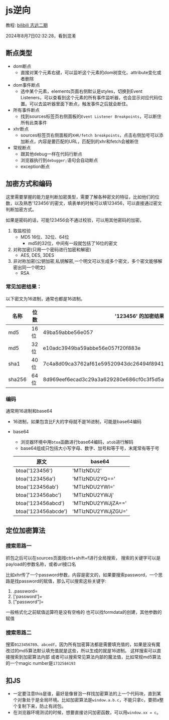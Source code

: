 # js逆向
教程: [bilibili 志远二期](https://www.bilibili.com/video/BV1Kh411r7uR)

2024年8月7日02:32:28，看到混淆

## 断点类型
- dom断点
    - 直接对某个元素右键，可以监听这个元素的dom树变化、attribute变化或者删除
- dom事件断点
    - 选中某个元素，elements页面右侧默认是styles，切换到Event Listeners，可以查看到这个元素的所有事件监听器，也会显示对应代码位置。可以去监听器里面下断点，触发事件之后就会断住。
- 所有事件断点
    - 找到sources标签页右侧面板的`Event Listener Breakpoints`，可以断住所有此类事件
- xhr断点
    - sources标签页右侧面板的`XHR/fetch breakpoints`，点击右侧加号可以添加断点，内容是要匹配的URL，匹配到的xhr和fetch会被断住
- 常规断点
    - 跟其他debug一样在代码行断点
    - 浏览器执行到`debugger;`语句会自动断点
    - exception断点

## 加密方式和编码

这里需要掌握的能力是判断加密类型，需要了解各种密文的特征，比如他们的位数，以及熟悉'123456'的密文，填表单的时候可以填123456，可以直接通过密文判断加密方式。

如果是密码的话，可能123456会不通过校验，可以用其他密码的加密。

1. 取盐校验
    - MD5 16位、32位、64位
        - md5的32位，中间有一段就包括了16位的密文
2. 对称加密(只用一个密码进行加密和解密)
    - AES, DES, 3DES
3. 非对称加密(公钥加密,私钥解密,一个明文可以生成多个密文，多个密文能够解密出同一个明文)
    - RSA

### 常见加密结果：
以下密文为16进制，通常也都是16进制。

| 名称   | 位数 | '123456' 的加密结果                                          |
| ------ | ---- | ------------------------------------------------------------ |
| md5    | 16位 | 49ba59abbe56e057                                             |
| md5    | 32位 | e10adc3949ba59abbe56e057f20f883e                             |
| sha1   | 40位 | 7c4a8d09ca3762af61e59520943dc26494f8941b                     |
| sha256 | 64位 | 8d969eef6ecad3c29a3a629280e686cf0c3f5d5a86aff3ca12020c923adc6c92 |


### 编码

通常用16进制和base64 

- 16进制，如果包含比F大的字母就不是16进制，可能是base64编码
- base64 
    - 浏览器环境中用`btoa`函数进行base64编码，`atob`进行解码
    - base64组成只包括大小写字母、数字、加号和等于号，末尾常有等于号

    | 原文 | base64 |
    | ---- | ------ |
    | btoa('123456') | 'MTIzNDU2' |
    | btoa('123456a') | 'MTIzNDU2YQ==' |
    | btoa('123456ab') | 'MTIzNDU2YWI=' |
    | btoa('123456abc') | 'MTIzNDU2YWJj' |
    | btoa('123456abcd') | 'MTIzNDU2YWJjZA==' |
    | btoa('123456abcde') | 'MTIzNDU2YWJjZGU=' |

## 定位加密算法

### 搜索思路一
抓包之后可以在sources页面按ctrl+shift+f进行全局搜索，
搜索的关键字可以是payload的参数名称，或者url接口名

比如xhr传了一个password参数，内容是密文的，如果要搜索password，一个思路是找password的赋值，那么可以搜索这些关键字:
1. .password= 
2. ['password']= 
3. ["password"]=

一般格式化之前赋值运算符是没有空格的
也可以找formdata的创建，其他参数的赋值
### 搜索思路二
搜索`0123456789`、`abcedf`，因为所有加密算法都是需要填充值的，如果是没有魔改过的md5算法默认填充值就是这些，所以生成的就是16进制。
这样搜索可以直接搜索到加密算法内部
或者可以搜索常见算法内部的魔法值，比如常规md5算法的一个magic number是`1732584193`

## 扣JS
- 一定要注意this是谁，最好是像冒泡一样找加密算法的上一个代码块，直到某个对象处于是全局环境。比如加密算法是`window.a.b.c`，不能只拿c，要把a整个复制下来，防止有闭包。
- 在浏览器环境测试的时候，想要直接访问加密函数，可以用`window.xx = c`。